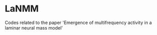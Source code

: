 # LaNMM
Codes related to the paper 'Emergence of multifrequency activity in a laminar neural mass model'
